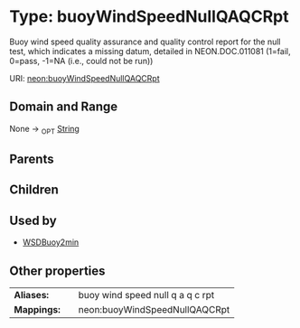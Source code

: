 
# Type: buoyWindSpeedNullQAQCRpt


Buoy wind speed quality assurance and quality control report for the null test, which indicates a missing datum, detailed in NEON.DOC.011081 (1=fail, 0=pass, -1=NA (i.e., could not be run))

URI: [neon:buoyWindSpeedNullQAQCRpt](https://data.neonscience.org/buoyWindSpeedNullQAQCRpt)


## Domain and Range

None ->  <sub>OPT</sub> [String](types/String.md)

## Parents


## Children


## Used by

 * [WSDBuoy2min](WSDBuoy2min.md)

## Other properties

|  |  |  |
| --- | --- | --- |
| **Aliases:** | | buoy wind speed null q a q c rpt |
| **Mappings:** | | neon:buoyWindSpeedNullQAQCRpt |

